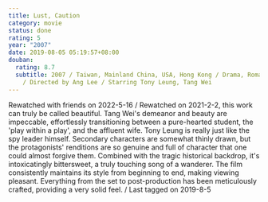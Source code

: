 ```yaml
---
title: Lust, Caution
category: movie
status: done
rating: 5
year: "2007"
date: 2019-08-05 05:19:57+08:00
douban:
  rating: 8.7
  subtitle: 2007 / Taiwan, Mainland China, USA, Hong Kong / Drama, Romance, Erotic
    / Directed by Ang Lee / Starring Tony Leung, Tang Wei
---
```


Rewatched with friends on 2022-5-16 / Rewatched on 2021-2-2, this work can truly be called beautiful. Tang Wei's demeanor and beauty are impeccable, effortlessly transitioning between a pure-hearted student, the 'play within a play', and the affluent wife. Tony Leung is really just like the spy leader himself. Secondary characters are somewhat thinly drawn, but the protagonists' renditions are so genuine and full of character that one could almost forgive them. Combined with the tragic historical backdrop, it's intoxicatingly bittersweet, a truly touching song of a wanderer. The film consistently maintains its style from beginning to end, making viewing pleasant. Everything from the set to post-production has been meticulously crafted, providing a very solid feel. / Last tagged on 2019-8-5
